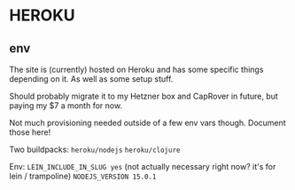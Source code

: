 # HEROKU
## env

The site is (currently) hosted on Heroku and has some specific things depending on it.
As well as some setup stuff.  

Should probably migrate it to my Hetzner box and CapRover in future, but paying my $7 a month for now.

Not much provisioning needed outside of a few env vars though. Document those here!

Two buildpacks:
`heroku/nodejs`
`heroku/clojure`

Env:
`LEIN_INCLUDE_IN_SLUG yes` (not actually necessary right now? it's for lein / trampoline)
`NODEJS_VERSION 15.0.1`
